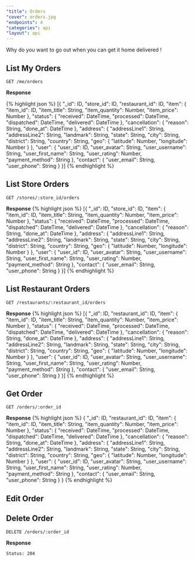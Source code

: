 ```yaml
---
"title": Orders
"cover": orders.jpg
"endpoints": 4
"categories": api
"layout": api    
---
```

Why do you want to go out when you can get it home delivered !
<!--more-->

## List My Orders

`GET /me/orders`

**Response**

{% highlight json %}
[{
	"_id": ID,
	"store_id": ID,
	"restaurant_id": ID,
	"item": {
	    "item_id": ID,
	    "item_title": String,
	    "item_quantity": Number,
	    "item_price": Number
	    },
	"status": {
	    "received": DateTime,
	    "processed": DateTime,
	    "dispatched": DateTime,
	    "delivered": DateTime
	    },
	"cancellation": {
	    "reason": String,
	    "done_at": DateTime
	    },
	"address": {
	    "addressLine1": String,
	    "addressLine2": String,
	    "landmark": String,
	    "state": String,
	    "city": String,
	    "district": String,
	    "country": String,
	    "geo": {
	            "latitude": Number,
	            "longitude": Number
	        }
	    },
	"user": {
	    "user_id": ID,
	    "user_avatar": String,
	    "user_username": String,
	    "user_first_name": String,
	    "user_rating": Number,
	    "payment_method": String
	    },
	"contact": {
	    "user_email": String,
	    "user_phone": String
	    }
}]
{% endhighlight %}


## List Store Orders

`GET /stores/:store_id/orders`

**Response**
{% highlight json %}
[{
	"_id": ID,
	"store_id": ID,
	"item": {
	    "item_id": ID,
	    "item_title": String,
	    "item_quantity": Number,
	    "item_price": Number
	    },
	"status": {
	    "received": DateTime,
	    "processed": DateTime,
	    "dispatched": DateTime,
	    "delivered": DateTime
	    },
	"cancellation": {
	    "reason": String,
	    "done_at": DateTime
	    },
	"address": {
	    "addressLine1": String,
	    "addressLine2": String,
	    "landmark": String,
	    "state": String,
	    "city": String,
	    "district": String,
	    "country": String,
	    "geo": {
	            "latitude": Number,
	            "longitude": Number
	        }
	    },
	"user": {
	    "user_id": ID,
	    "user_avatar": String,
	    "user_username": String,
	    "user_first_name": String,
	    "user_rating": Number,
	    "payment_method": String
	    },
	"contact": {
	    "user_email": String,
	    "user_phone": String
	    }
}]
{% endhighlight %}


## List Restaurant Orders

`GET /restaurants/:restaurant_id/orders`

**Response**
{% highlight json %}
[{
	"_id": ID,
	"restaurant_id": ID,
	"item": {
	    "item_id": ID,
	    "item_title": String,
	    "item_quantity": Number,
	    "item_price": Number
	    },
	"status": {
	    "received": DateTime,
	    "processed": DateTime,
	    "dispatched": DateTime,
	    "delivered": DateTime
	    },
	"cancellation": {
	    "reason": String,
	    "done_at": DateTime
	    },
	"address": {
	    "addressLine1": String,
	    "addressLine2": String,
	    "landmark": String,
	    "state": String,
	    "city": String,
	    "district": String,
	    "country": String,
	    "geo": {
	            "latitude": Number,
	            "longitude": Number
	        }
	    },
	"user": {
	    "user_id": ID,
	    "user_avatar": String,
	    "user_username": String,
	    "user_first_name": String,
	    "user_rating": Number,
	    "payment_method": String
	    },
	"contact": {
	    "user_email": String,
	    "user_phone": String
	    }
}]
{% endhighlight %}

## Get Order

`GET /orders/:order_id`

**Response**
{% highlight json %}
{
	"_id": ID,
	"restaurant_id": ID,
	"item": {
	    "item_id": ID,
	    "item_title": String,
	    "item_quantity": Number,
	    "item_price": Number
	    },
	"status": {
	    "received": DateTime,
	    "processed": DateTime,
	    "dispatched": DateTime,
	    "delivered": DateTime
	    },
	"cancellation": {
	    "reason": String,
	    "done_at": DateTime
	    },
	"address": {
	    "addressLine1": String,
	    "addressLine2": String,
	    "landmark": String,
	    "state": String,
	    "city": String,
	    "district": String,
	    "country": String,
	    "geo": {
	            "latitude": Number,
	            "longitude": Number
	        }
	    },
	"user": {
	    "user_id": ID,
	    "user_avatar": String,
	    "user_username": String,
	    "user_first_name": String,
	    "user_rating": Number,
	    "payment_method": String
	    },
	"contact": {
	    "user_email": String,
	    "user_phone": String
	    }
}
{% endhighlight %}

## Edit Order

## Delete Order

`DELETE /orders/:order_id`

**Response**

`Status: 204`